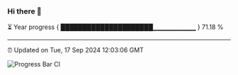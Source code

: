 ### Hi there 👋

⏳ Year progress { █████████████████████▁▁▁▁▁▁▁▁▁ } 71.18 %

---

⏰ Updated on Tue, 17 Sep 2024 12:03:06 GMT

![Progress Bar CI](https://github.com/EinsPommes/EinsPommes/blob/main/.github/workflows/main.yml)

